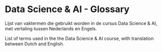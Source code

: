 # Data Science & AI - Glossary

Lijst van vaktermen die gebruikt worden in de cursus Data Science & AI, met vertaling tussen Nederlands en Engels.

List of terms used in the the Data Science & AI course, with translation between Dutch and English.
